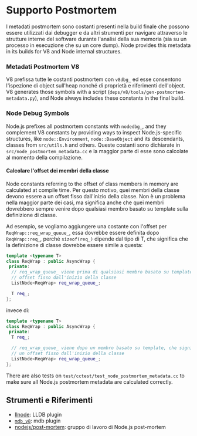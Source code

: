 # Supporto Postmortem

I metadati postmortem sono costanti presenti nella build finale che possono essere utilizzati dai debugger e da altri strumenti per navigare attraverso le strutture interne del software durante l'analisi della sua memoria (sia su un processo in esecuzione che su un core dump). Node provides this metadata in its builds for V8 and Node internal structures.


### Metadati Postmortem V8

V8 prefissa tutte le costanti postmortem con `v8dbg_` ed esse consentono l'ispezione di object sull'heap nonché di proprietà e riferimenti dell'object. V8 generates those symbols with a script (`deps/v8/tools/gen-postmortem-metadata.py`), and Node always includes these constants in the final build.

### Node Debug Symbols

Node.js prefixes all postmortem constants with `nodedbg_`, and they complement V8 constants by providing ways to inspect Node.js-specific structures, like `node::Environment`, `node::BaseObject` and its descendants, classes from `src/utils.h` and others. Queste costanti sono dichiarate in `src/node_postmortem_metadata.cc` e la maggior parte di esse sono calcolate al momento della compilazione.

#### Calcolare l'offset dei membri della classe

Node constants referring to the offset of class members in memory are calculated at compile time. Per questo motivo, quei membri della classe devono essere a un offset fisso dall'inizio della classe. Non è un problema nella maggior parte dei casi, ma significa anche che quei membri dovrebbero sempre venire dopo qualsiasi membro basato su template sulla definizione di classe.

Ad esempio, se vogliamo aggiungere una costante con l'offset per `ReqWrap::req_wrap_queue_`, essa dovrebbe essere definita dopo `ReqWrap::req_`, perché `sizeof(req_)` dipende dal tipo di T, che significa che la definizione di classe dovrebbe essere simile a questa:

```c++
template <typename T>
class ReqWrap : public AsyncWrap {
 private:
  // req_wrap_queue_ viene prima di qualsiasi membro basato su template, che lo sistema in un
  // offset fisso dall'inizio della classe
  ListNode<ReqWrap> req_wrap_queue_;

  T req_;
};
```

invece di:

```c++
template <typename T>
class ReqWrap : public AsyncWrap {
 private:
  T req_;

  // req_wrap_queue_ viene dopo un membro basato su template, che significa che non sarà in
  // un offset fisso dall'inizio della classe
  ListNode<ReqWrap> req_wrap_queue_;
};
```

There are also tests on `test/cctest/test_node_postmortem_metadata.cc` to make sure all Node.js postmortem metadata are calculated correctly.

## Strumenti e Riferimenti

* [llnode](https://github.com/nodejs/llnode): LLDB plugin
* [`mdb_v8`](https://github.com/joyent/mdb_v8): mdb plugin
* [nodejs/post-mortem](https://github.com/nodejs/post-mortem): gruppo di lavoro di Node.js post-mortem
